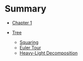 # Summary

- [Chapter 1](./chapter_1.md)

- [Tree]()
  - [Squaring](./tree/squaring.md)
  - [Euler Tour](./tree/euler_tour.md)
  - [Heavy-Light Decomposition]()
